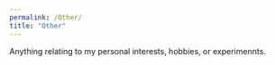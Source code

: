 ```yaml
---
permalink: /Other/
title: "Other"
---
```


Anything relating to my personal interests, hobbies, or experimennts.